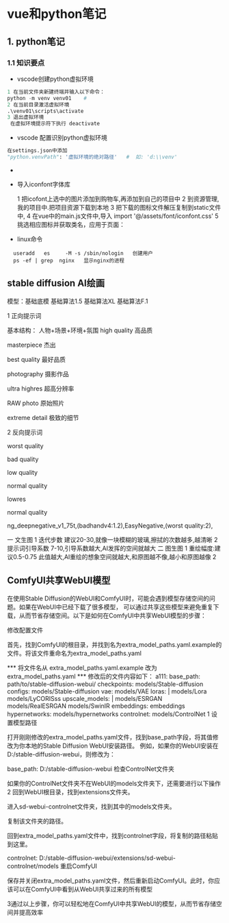 # vue和python笔记

## 1. python笔记

### 1.1 知识要点

- vscode创建python虚拟环境

```python
1 在当前文件夹新建终端并输入以下命令：
python -m venv venv01    # 
2 在当前目录激活虚拟环境
.\venv01\scripts\activate
3 退出虚拟环境
 在虚拟环境提示符下执行 deactivate

```

- vscode 配置识别python虚拟环境

```python
在settings.json中添加
"python.venvPath": '虚拟环境的绝对路径'   #  如: 'd:\\venv'
```

-
- 导入iconfont字体库

  1 把icofont上选中的图片添加到购物车,再添加到自己的项目中
  2 到资源管理,我的项目中.把项目资源下载到本地
  3 把下载的图标文件解压复制到static文件中,
  4 在vue中的main.js文件中,导入 import '@/assets/font/iconfont.css'
  5  挑选相应图标并获取类名，应用于页面：<i class="iconfont icon-xxx"></i>
- linux命令

```
  useradd   es     -M -s /sbin/nologin   创建用户
  ps -ef | grep  nginx   显示nginx的进程  
```

## stable diffusion  AI绘画

模型：基础底模  基础算法1.5   基础算法XL   基础算法F.1


1 正向提示词

基本结构： 人物+场景+环境+氛围
high quality 高品质

masterpiece 杰出

best quality 最好品质

photography 摄影作品

ultra highres 超高分辨率

RAW photo 原始照片

extreme detail 极致的细节

2 反向提示词

worst quality

bad quality

low quality

normal quality

lowres

normal quality

ng_deepnegative_v1_75t,(badhandv4:1.2),EasyNegative,(worst quality:2),

一 文生图
1 迭代步数 建议20-30,就像一块模糊的玻璃,擦拭的次数越多,越清晰
2 提示词引导系数 7-10,引导系数越大,AI发挥的空间就越大
二 图生图
1 重绘幅度:建议0.5-0.75 此值越大,AI重绘的想象空间就越大,和原图越不像,越小和原图越像
2


## ComfyUI共享WebUI模型

在使用Stable Diffusion的WebUI和ComfyUI时，可能会遇到模型存储空间的问题。如果在WebUI中已经下载了很多模型，
可以通过共享这些模型来避免重复下载，从而节省存储空间。以下是如何在ComfyUI中共享WebUI模型的步骤：

修改配置文件

首先，找到ComfyUI的根目录，并找到名为extra_model_paths.yaml.example的文件。将该文件重命名为extra_model_paths.yaml

*** 将文件名从 extra_model_paths.yaml.example 改为 extra_model_paths.yaml
*** 修改后的文件内容如下：
a111:
base_path: path/to/stable-diffusion-webui/
checkpoints: models/Stable-diffusion
configs: models/Stable-diffusion
vae: models/VAE
loras: |
models/Lora
models/LyCORISss
upscale_models: |
models/ESRGAN
models/RealESRGAN
models/SwinIR
embeddings: embeddings
hypernetworks: models/hypernetworks
controlnet: models/ControlNet
1 设置模型路径

打开刚刚修改的extra_model_paths.yaml文件，找到base_path字段，将其值修改为你本地的Stable Diffusion WebUI安装路径。
例如，如果你的WebUI安装在D:/stable-diffusion-webui，则修改为：

base_path: D:/stable-diffusion-webui
检查ControlNet文件夹

如果你的ControlNet文件夹不在WebUI的models文件夹下，还需要进行以下操作
2 回到WebUI根目录，找到extensions文件夹。

进入sd-webui-controlnet文件夹，找到其中的models文件夹。

复制该文件夹的路径。

回到extra_model_paths.yaml文件中，找到controlnet字段，将复制的路径粘贴到这里。

controlnet: D:/stable-diffusion-webui/extensions/sd-webui-controlnet/models
重启ComfyUI

保存并关闭extra_model_paths.yaml文件，然后重新启动ComfyUI。此时，你应该可以在ComfyUI中看到从WebUI共享过来的所有模型

3通过以上步骤，你可以轻松地在ComfyUI中共享WebUI的模型，从而节省存储空间并提高效率